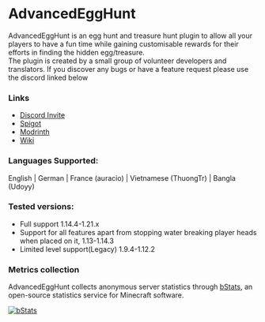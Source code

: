 # AdvancedEggHunt
AdvancedEggHunt is an egg hunt and treasure hunt plugin to allow all your players to have a fun time while gaining customisable rewards for their efforts in finding the hidden egg/treasure. \
The plugin is created by a small group of volunteer developers and translators.
If you discover any bugs or have a feature request please use the discord linked below

### Links
* [Discord Invite](https://discord.gg/7x2fzYKucZ)
* [Spigot](https://www.spigotmc.org/resources/advancedegghunt.109085/)
* [Modrinth](https://modrinth.com/plugin/advancedegghunt)
* [Wiki](https://github.com/TheRedEnd2000/AdvancedEggHunt/wiki)

### Languages Supported:
English | German | France (auracio) | Vietnamese (ThuongTr) | Bangla (Udoyy)

### Tested versions:
* Full support 1.14.4-1.21.x
* Support for all features apart from stopping water breaking player heads when placed on it, 1.13-1.14.3
* Limited level support(Legacy) 1.9.4-1.12.2

### Metrics collection
AdvancedEggHunt collects anonymous server statistics through [bStats](https://bstats.org/), an open-source statistics service for Minecraft software.

[![bStats](https://bstats.org/signatures/bukkit/advancedegghunt.svg)](https://bstats.org/plugin/bukkit/AdvancedEggHunt/19495)